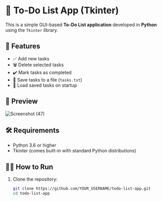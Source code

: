 # 📝 To-Do List App (Tkinter)

This is a simple GUI-based **To-Do List application** developed in **Python** using the `Tkinter` library.

## 🚀 Features

- ✅ Add new tasks
- 🗑️ Delete selected tasks
- ✔️ Mark tasks as completed
- 💾 Save tasks to a file (`tasks.txt`)
- 🔁 Load saved tasks on startup

## 📸 Preview
![Screenshot (47)](https://github.com/user-attachments/assets/a6a7ead8-209d-4681-8a6a-9f05798355d9)

## 🛠️ Requirements

- Python 3.6 or higher
- Tkinter (comes built-in with standard Python distributions)

## 🧑‍💻 How to Run

1. Clone the repository:
   ```bash
   git clone https://github.com/YOUR_USERNAME/todo-list-app.git
   cd todo-list-app
